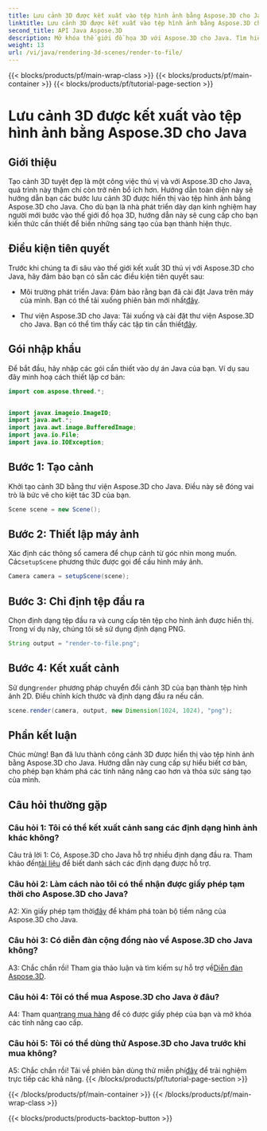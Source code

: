 ```yaml
---
title: Lưu cảnh 3D được kết xuất vào tệp hình ảnh bằng Aspose.3D cho Java
linktitle: Lưu cảnh 3D được kết xuất vào tệp hình ảnh bằng Aspose.3D cho Java
second_title: API Java Aspose.3D
description: Mở khóa thế giới đồ họa 3D với Aspose.3D cho Java. Tìm hiểu cách lưu những cảnh tuyệt đẹp vào hình ảnh một cách dễ dàng.
weight: 13
url: /vi/java/rendering-3d-scenes/render-to-file/
---
```


{{< blocks/products/pf/main-wrap-class >}}
{{< blocks/products/pf/main-container >}}
{{< blocks/products/pf/tutorial-page-section >}}

# Lưu cảnh 3D được kết xuất vào tệp hình ảnh bằng Aspose.3D cho Java

## Giới thiệu

Tạo cảnh 3D tuyệt đẹp là một công việc thú vị và với Aspose.3D cho Java, quá trình này thậm chí còn trở nên bổ ích hơn. Hướng dẫn toàn diện này sẽ hướng dẫn bạn các bước lưu cảnh 3D được hiển thị vào tệp hình ảnh bằng Aspose.3D cho Java. Cho dù bạn là nhà phát triển dày dạn kinh nghiệm hay người mới bước vào thế giới đồ họa 3D, hướng dẫn này sẽ cung cấp cho bạn kiến thức cần thiết để biến những sáng tạo của bạn thành hiện thực.

## Điều kiện tiên quyết

Trước khi chúng ta đi sâu vào thế giới kết xuất 3D thú vị với Aspose.3D cho Java, hãy đảm bảo bạn có sẵn các điều kiện tiên quyết sau:

- Môi trường phát triển Java: Đảm bảo rằng bạn đã cài đặt Java trên máy của mình. Bạn có thể tải xuống phiên bản mới nhất[đây](https://www.java.com/download/).

-  Thư viện Aspose.3D cho Java: Tải xuống và cài đặt thư viện Aspose.3D cho Java. Bạn có thể tìm thấy các tập tin cần thiết[đây](https://releases.aspose.com/3d/java/).

## Gói nhập khẩu

Để bắt đầu, hãy nhập các gói cần thiết vào dự án Java của bạn. Ví dụ sau đây minh hoạ cách thiết lập cơ bản:

```java
import com.aspose.threed.*;


import javax.imageio.ImageIO;
import java.awt.*;
import java.awt.image.BufferedImage;
import java.io.File;
import java.io.IOException;
```

## Bước 1: Tạo cảnh

Khởi tạo cảnh 3D bằng thư viện Aspose.3D cho Java. Điều này sẽ đóng vai trò là bức vẽ cho kiệt tác 3D của bạn.

```java
Scene scene = new Scene();
```

## Bước 2: Thiết lập máy ảnh

 Xác định các thông số camera để chụp cảnh từ góc nhìn mong muốn. Các`setupScene` phương thức được gọi để cấu hình máy ảnh.

```java
Camera camera = setupScene(scene);
```

## Bước 3: Chỉ định tệp đầu ra

Chọn định dạng tệp đầu ra và cung cấp tên tệp cho hình ảnh được hiển thị. Trong ví dụ này, chúng tôi sẽ sử dụng định dạng PNG.

```java
String output = "render-to-file.png";
```

## Bước 4: Kết xuất cảnh

 Sử dụng`render` phương pháp chuyển đổi cảnh 3D của bạn thành tệp hình ảnh 2D. Điều chỉnh kích thước và định dạng đầu ra nếu cần.

```java
scene.render(camera, output, new Dimension(1024, 1024), "png");
```

## Phần kết luận

Chúc mừng! Bạn đã lưu thành công cảnh 3D được hiển thị vào tệp hình ảnh bằng Aspose.3D cho Java. Hướng dẫn này cung cấp sự hiểu biết cơ bản, cho phép bạn khám phá các tính năng nâng cao hơn và thỏa sức sáng tạo của mình.

## Câu hỏi thường gặp

### Câu hỏi 1: Tôi có thể kết xuất cảnh sang các định dạng hình ảnh khác không?

 Câu trả lời 1: Có, Aspose.3D cho Java hỗ trợ nhiều định dạng đầu ra. Tham khảo đến[tài liệu](https://reference.aspose.com/3d/java/) để biết danh sách các định dạng được hỗ trợ.

### Câu hỏi 2: Làm cách nào tôi có thể nhận được giấy phép tạm thời cho Aspose.3D cho Java?

 A2: Xin giấy phép tạm thời[đây](https://purchase.aspose.com/temporary-license/) để khám phá toàn bộ tiềm năng của Aspose.3D cho Java.

### Câu hỏi 3: Có diễn đàn cộng đồng nào về Aspose.3D cho Java không?

 A3: Chắc chắn rồi! Tham gia thảo luận và tìm kiếm sự hỗ trợ về[Diễn đàn Aspose.3D](https://forum.aspose.com/c/3d/18).

### Câu hỏi 4: Tôi có thể mua Aspose.3D cho Java ở đâu?

 A4: Tham quan[trang mua hàng](https://purchase.aspose.com/buy) để có được giấy phép của bạn và mở khóa các tính năng cao cấp.

### Câu hỏi 5: Tôi có thể dùng thử Aspose.3D cho Java trước khi mua không?

 A5: Chắc chắn rồi! Tải về phiên bản dùng thử miễn phí[đây](https://releases.aspose.com/) để trải nghiệm trực tiếp các khả năng.
{{< /blocks/products/pf/tutorial-page-section >}}

{{< /blocks/products/pf/main-container >}}
{{< /blocks/products/pf/main-wrap-class >}}

{{< blocks/products/products-backtop-button >}}
